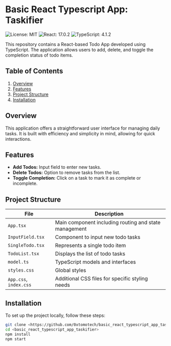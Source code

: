 # Basic React Typescript App: Taskifier

![License: MIT](https://img.shields.io/badge/License-MIT-yellow.svg)
![React: 17.0.2](https://img.shields.io/badge/React-17.0.2-blue.svg)
![TypeScript: 4.1.2](https://img.shields.io/badge/TypeScript-4.1.2-blue.svg)

This repository contains a React-based Todo App developed using TypeScript. The application allows users to add, delete, and toggle the completion status of todo items.

## Table of Contents
1. [Overview](#overview)
2. [Features](#features)
3. [Project Structure](#project-structure)
4. [Installation](#installation)

## Overview

This application offers a straightforward user interface for managing daily tasks. It is built with efficiency and simplicity in mind, allowing for quick interactions.

## Features

- **Add Todos:** Input field to enter new tasks.
- **Delete Todos:** Option to remove tasks from the list.
- **Toggle Completion:** Click on a task to mark it as complete or incomplete.

## Project Structure

| File                  | Description                                      |
|-----------------------|--------------------------------------------------|
| `App.tsx`             | Main component including routing and state management |
| `InputField.tsx`      | Component to input new todo tasks                |
| `SingleTodo.tsx`      | Represents a single todo item                    |
| `TodoList.tsx`        | Displays the list of todo tasks                  |
| `model.ts`            | TypeScript models and interfaces                 |
| `styles.css`          | Global styles                                    |
| `App.css`, `index.css`| Additional CSS files for specific styling needs  |

## Installation

To set up the project locally, follow these steps:

```bash
git clone <https://github.com/0xtomotech/basic_react_typescript_app_taskifier.git>
cd <basic_react_typescript_app_taskifier>
npm install
npm start

